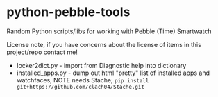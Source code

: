 # python-pebble-tools

Random Python scripts/libs for working with Pebble (Time) Smartwatch

License note, if you have concerns about the license of items in this project/repo contact me!

  * locker2dict.py - import from Diagnostic help into dictionary
  * installed_apps.py - dump out html "pretty" list of installed apps and watchfaces, NOTE needs Stache; `pip install git+https://github.com/clach04/Stache.git`

